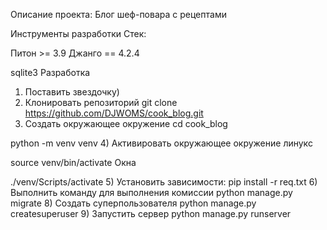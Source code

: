 Описание проекта:
Блог шеф-повара с рецептами

Инструменты разработки
Стек:

Питон >= 3.9
Джанго == 4.2.4

sqlite3
Разработка
1) Поставить звездочку)
2) Клонировать репозиторий
git clone https://github.com/DJWOMS/cook_blog.git
3) Создать окружающее окружение
cd cook_blog

python -m venv venv
4) Активировать окружающее окружение
линукс

source venv/bin/activate
Окна

./venv/Scripts/activate
5) Установить зависимости:
pip install -r req.txt
6) Выполнить команду для выполнения комиссии
python manage.py migrate
8) Создать суперпользователя
python manage.py createsuperuser
9) Запустить сервер
python manage.py runserver
